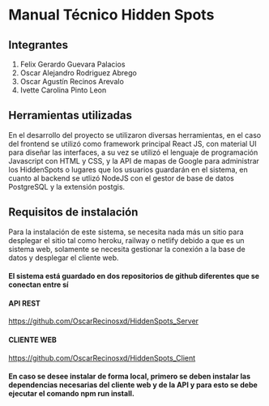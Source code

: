 # Manual Técnico Hidden Spots
## **Integrantes**
<ol>
  <li>Felix Gerardo Guevara Palacios</li>
  <li>Oscar Alejandro Rodriguez Abrego</li>
  <li>Oscar Agustín Recinos Arevalo</li>
  <li>Ivette Carolina Pinto Leon</li>
</ol>

## **Herramientas utilizadas**
En el desarrollo del proyecto se utilizaron diversas herramientas, en el caso del frontend se utilizó como framework principal React JS, con material UI para diseñar las interfaces, a su vez se utilizó el lenguaje de programación Javascript con HTML y CSS, y la API de mapas de Google para administrar los HiddenSpots o lugares que los usuarios guardarán en el sistema, en cuanto al backend se utlizó NodeJS con el gestor de base de datos PostgreSQL y la extensión postgis.

## **Requisitos de instalación**
Para la instalación de este sistema, se necesita nada más un sitio para desplegar el sitio tal como heroku, railway o netlify debido a que es un sistema web, solamente se necesita gestionar la conexión a la base de datos y desplegar el cliente web.
#### El sistema está guardado en dos repositorios de github diferentes que se conectan entre sí
#### **API REST**
https://github.com/OscarRecinosxd/HiddenSpots_Server
#### **CLIENTE WEB** 
https://github.com/OscarRecinosxd/HiddenSpots_Client
#### En caso se desee instalar de forma local, primero se deben instalar las dependencias necesarias del cliente web y de la API y para esto se debe ejecutar el comando **npm run install**.
